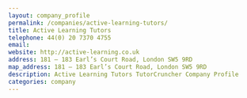 ```yaml
---
layout: company_profile
permalink: /companies/active-learning-tutors/
title: Active Learning Tutors
telephone: 44(0) 20 7370 4755
email: 
website: http://active-learning.co.uk
address: 181 – 183 Earl’s Court Road, London SW5 9RD
map_address: 181 – 183 Earl’s Court Road, London SW5 9RD
description: Active Learning Tutors TutorCruncher Company Profile
categories: company
---
```


